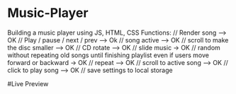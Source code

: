 # Music-Player
Building a music player using JS, HTML, CSS
Functions: 
// Render song --> OK
// Play / pause / next / prev --> Ok
// song active --> OK
// scroll to make the disc smaller --> OK
// CD rotate --> OK
// slide music -> OK
// random without repeating old songs until finishing playlist even if users move forward or backward -> OK
// repeat --> OK
// scroll to active song --> OK
// click to play song --> OK
// save settings to local storage 

#Live Preview

